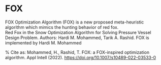 # FOX

FOX Optimization Algorithm (FOX) is a new proposed meta-heuristic algorithm which mimics the hunting behavior of red fox.<br/>
Red Fox in the Snow Optimization Algorithm for Solving Pressure Vessel Design Problem.
 Authors: Hardi M. Mohammed, Tarik A. Rashid.
 FOX is implemented by Hardi M. Mohammed
 
 % Cite as: Mohammed, H., Rashid, T. FOX: a FOX-inspired optimization algorithm. Appl Intell (2022). https://doi.org/10.1007/s10489-022-03533-0 
